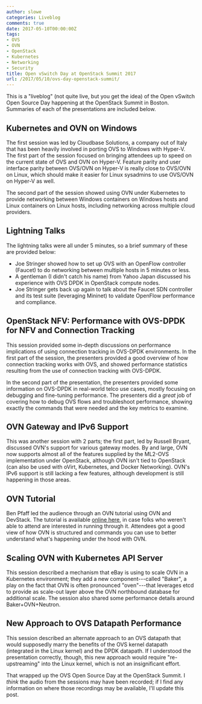 ```yaml
---
author: slowe
categories: Liveblog
comments: true
date: 2017-05-10T00:00:00Z
tags:
- OVS
- OVN
- OpenStack
- Kubernetes
- Networking
- Security
title: Open vSwitch Day at OpenStack Summit 2017
url: /2017/05/10/ovs-day-openstack-summit/
---
```


This is a "liveblog" (not quite live, but you get the idea) of the Open vSwitch Open Source Day happening at the OpenStack Summit in Boston. Summaries of each of the presentations are included below.

## Kubernetes and OVN on Windows

The first session was led by Cloudbase Solutions, a company out of Italy that has been heavily involved in porting OVS to Windows with Hyper-V. The first part of the session focused on bringing attendees up to speed on the current state of OVS and OVN on Hyper-V. Feature parity and user interface parity between OVS/OVN on Hyper-V is really close to OVS/OVN on Linux, which should make it easier for Linux sysadmins to use OVS/OVN on Hyper-V as well.

The second part of the session showed using OVN under Kubernetes to provide networking between Windows containers on Windows hosts and Linux containers on Linux hosts, including networking across multiple cloud providers.

## Lightning Talks

The lightning talks were all under 5 minutes, so a brief summary of these are provided below:

* Joe Stringer showed how to set up OVS with an OpenFlow controller (Faucet) to do networking between multiple hosts in 5 minutes or less.
* A gentleman (I didn't catch his name) from Yahoo Japan discussed his experience with OVS DPDK in OpenStack compute nodes.
* Joe Stringer gets back up again to talk about the Faucet SDN controller and its test suite (leveraging Mininet) to validate OpenFlow performance and compliance.

## OpenStack NFV: Performance with OVS-DPDK for NFV and Connection Tracking

This session provided some in-depth discussions on performance implications of using connection tracking in OVS-DPDK environments. In the first part of the session, the presenters provided a good overview of how connection tracking works with OVS, and showed performance statistics resulting from the use of connection tracking with OVS-DPDK. 

In the second part of the presentation, the presenters provided some information on OVS-DPDK in real-world telco use cases, mostly focusing on debugging and fine-tuning performance. The presenters did a _great_ job of covering how to debug OVS flows and troubleshoot performance, showing exactly the commands that were needed and the key metrics to examine.

## OVN Gateway and IPv6 Support

This was another session with 2 parts; the first part, led by Russell Bryant, discussed OVN's support for various gateway modes. By and large, OVN now supports almost all of the features supplied by the ML2-OVS implementation under OpenStack, although OVN isn't tied to OpenStack (can also be used with oVirt, Kubernetes, and Docker Networking). OVN's IPv6 support is still lacking a few features, although development is still happening in those areas.

## OVN Tutorial

Ben Pfaff led the audience through an OVN tutorial using OVN and DevStack. The tutorial is available [online here][link-1], in case folks who weren't able to attend are interested in running through it. Attendees got a good view of how OVN is structured and commands you can use to better understand what's happening under the hood with OVN.

## Scaling OVN with Kubernetes API Server

This session described a mechanism that eBay is using to scale OVN in a Kubernetes environment; they add a new component---called "Baker", a play on the fact that OVN is often pronounced "oven"---that leverages etcd to provide as scale-out layer above the OVN northbound database for additional scale. The session also shared some performance details around Baker+OVN+Neutron.

## New Approach to OVS Datapath Performance

This session described an alternate approach to an OVS datapath that would supposedly marry the benefits of the OVS kernel datapath (integrated in the Linux kernel) and the DPDK datapath. If I understood the presentation correctly, though, this new approach would require "re-upstreaming" into the Linux kernel, which is not an insignificant effort.

That wrapped up the OVS Open Source Day at the OpenStack Summit. I _think_ the audio from the sessions may have been recorded; if I find any information on where those recordings may be available, I'll update this post.



[link-1]: http://docs.openvswitch.org/en/latest/tutorials/ovn-openstack/
